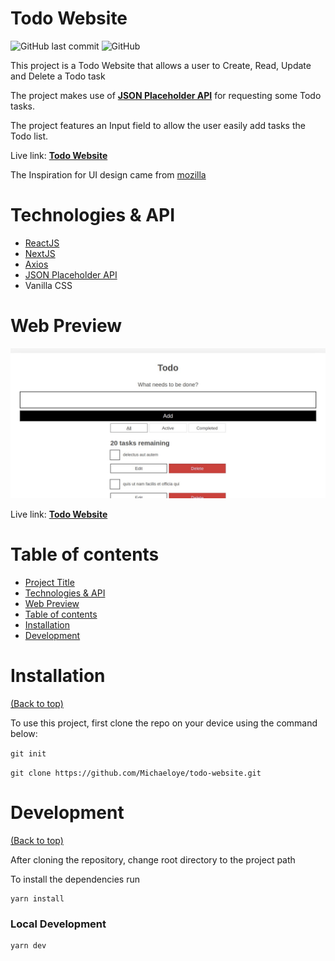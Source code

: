 # Todo Website

![GitHub last commit](https://img.shields.io/github/last-commit/michaeloye/pexels-clone)
![GitHub](https://img.shields.io/github/license/michaeloye/pexels-clone)

This project is a Todo Website that allows a user to Create, Read, Update and Delete a Todo task

The project makes use of [**JSON Placeholder API**](https://jsonplaceholder.typicode.com/) for requesting some Todo tasks.

The project features an Input field to allow the user easily add tasks the Todo list.

Live link: [**Todo Website**](https://todo-website-michaeloye.vercel.app/)

The Inspiration for UI design came from [mozilla](https://developer.mozilla.org/en-US/)

# Technologies & API
- [ReactJS](https://reactjs.org/)
- [NextJS](https://nextjs.org/)
- [Axios](https://axios-http.com/docs/intro)
- [JSON Placeholder API](https://jsonplaceholder.typicode.com/)
- Vanilla CSS

# Web Preview

![Web Preview](https://github.com/Michaeloye/todo-website/blob/main/public/preview.png)

Live link: [**Todo Website**](https://todo-website-michaeloye.vercel.app/)

# Table of contents

- [Project Title](#todo-website)
- [Technologies & API](#technologies--api)
- [Web Preview](#web-preview)
- [Table of contents](#table-of-contents)
- [Installation](#installation)
- [Development](#development)

# Installation
[(Back to top)](#table-of-contents)

To use this project, first clone the repo on your device using the command below:

```git init```

```git clone https://github.com/Michaeloye/todo-website.git```

# Development
[(Back to top)](#table-of-contents)

After cloning the repository, change root directory to the project path

To install the dependencies run

```shell
yarn install
```

### Local Development

```shell
yarn dev
```
